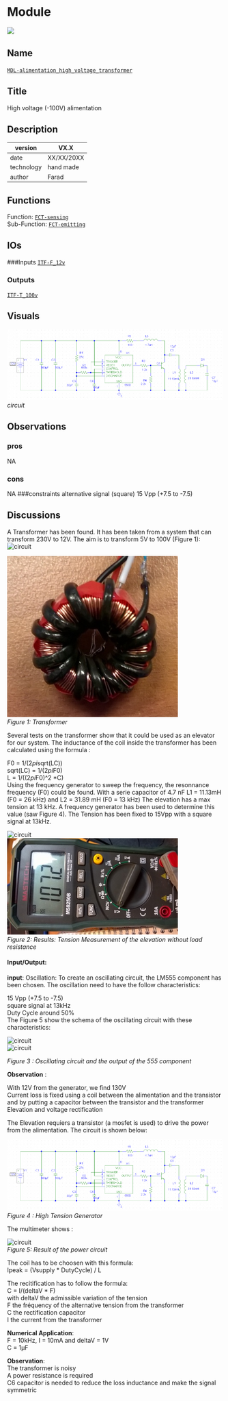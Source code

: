 # Module
![](viewme.png)

## Name
[`MDL-alimentation_high_voltage_transformer`]()

## Title
High voltage (-100V) alimentation

## Description

version      | VX.X  
------------- | -------------  
date     |XX/XX/20XX  
technology|hand made  
author|Farad  

## Functions
Function: [`FCT-sensing`](../../functions/FCT-sensing)  
Sub-Function:  [`FCT-emitting`](../../functions/FCT-emitting)  

## IOs
###Inputs
[`ITF-F_12v`](../../interfaces/ITF-B_5v)  

### Outputs
[`ITF-T_100v`](../../interfaces/ITF-T_100v)  

## Visuals
![circuit](/modules/MDL-alimentation_high_voltage_transformer/images/scheme_transfo.PNG)  
*circuit*    

## Observations

### pros
NA
### cons
NA
###constraints
alternative signal (square) 15 Vpp (+7.5 to -7.5)

## Discussions
A Transformer has been found. It has been taken from a system that can transform 230V to 12V. The aim is to transform 5V to 100V (Figure 1):  
![circuit](/modules/MDL-alimentation_high_voltage_transformer/images/tranfso2.jpg)  

![circuit](/modules/MDL-alimentation_high_voltage_transformer/images/transfo1.jpg)  
*Figure 1: Transformer*  

Several tests on the transformer show that it could be used as an elevator for our system. The inductance of the coil inside the transformer has been calculated using the formula :  

F0 = 1/(2*pi*sqrt(LC))  
sqrt(LC) = 1/(2*pi*F0)  
L = 1/((2*pi*F0)^2 *C)  
Using the frequency generator to sweep the frequency, the resonnance frequency (F0) could be found. With a serie capacitor of 4.7 nF L1 = 11.13mH (F0 = 26 kHz) and L2 = 31.89 mH (F0 = 13 kHz) The elevation has a max tension at 13 kHz. A frequency generator has been used to determine this value (saw Figure 4). The Tension has been fixed to 15Vpp with a square signal at 13kHz.  

![circuit](/modules/MDL-alimentation_high_voltage_transformer/images/scheme2_tranfso.PNG)  
![circuit](/modules/MDL-alimentation_high_voltage_transformer/images/unloaded.jpg)  
*Figure 2: Results: Tension Measurement of the elevation without load resistance*  

#### Input/Output: 
**input**: Oscillation: 
To create an oscillating circuit, the LM555 component has been chosen. The oscillation need to have the follow characteristics:  

15 Vpp (+7.5 to -7.5)  
square signal at 13kHz  
Duty Cycle around 50%  
The Figure 5 show the schema of the oscillating circuit with these characteristics:  

![circuit](/modules/MDL-alimentation_high_voltage_cockroft/images/scheme3_transfo.PNG)  
![circuit](/modules/MDL-alimentation_high_voltage_cockroft/images/square.jpg)  

*Figure 3 : Oscillating circuit and the output of the 555 component*  

**Observation** :  

With 12V from the generator, we find 130V  
Current loss is fixed using a coil between the alimentation and the transistor and by putting a capacitor between the transistor and the transformer  
Elevation and voltage rectification  

The Elevation requiers a transistor (a mosfet is used) to drive the power from the alimentation. The circuit is shown below:  

![circuit](/modules/MDL-alimentation_high_voltage_transformer/images/scheme_transfo.png)  
*Figure 4 : High Tension Generator*  

The multimeter shows :

![circuit](/modules/MDL-alimentation_high_voltage_cockroft/images/loaded.jpg)  
*Figure 5: Result of the power circuit*  

The coil has to be choosen with this formula:  
Ipeak = (Vsupply * DutyCycle) / L  

The recitification has to follow the formula:  
C = I/(deltaV * F)  
with deltaV the admissible variation of the tension  
F the fréquency of the alternative tension from the transformer  
C the rectification capacitor  
I the current from the transformer  

**Numerical Application**:  
F = 10kHz, I = 10mA and deltaV = 1V  
C = 1µF  

**Observation**:  
The transformer is noisy  
A power resistance is required  
C6 capacitor is needed to reduce the loss inductance and make the signal symmetric

